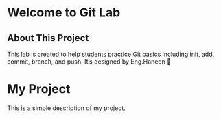 # Welcome to Git Lab
## About This Project
This lab is created to help students practice Git basics including init, add, commit, branch, and push. 
It’s designed by Eng.Haneen 🌸
# My Project
This is a simple description of my project.